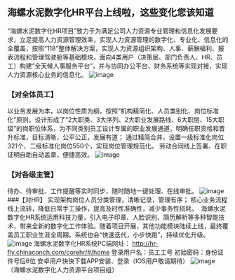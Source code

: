 ## 海螺水泥数字化HR平台上线啦，这些变化您该知道
“海螺水泥数字化HR项目”致力于为满足公司人力资源专业管理和信息化发展要求，立足提高人力资源管理效率，实现人力资源管理的数字化、专业化、信息化的全覆盖，按照“118”整体解决方案，实现人力资源组织架构、人事、薪酬福利、报表流程和管理驾驶舱等基础模块，面向4类用户（决策层、部门负责人、HR、员工）构建“全天候人事服务平台”，并与协同办公平台、财务系统等实现对接，实现人力资源核心业务的信息化。
![image](https://user-images.githubusercontent.com/5785800/144016317-f8d5f49d-98b2-4c73-8e06-aa4bacc6065e.png)
### 【对全体员工】
以业务发展为本，以岗位性质为纲，按照“机构精简化、人员类别化、岗位标准化”原则，设计形成了“2大职类、3大序列、2大职业发展路线、6大职层、15大职级”的岗职位体系，为不同类别员工设计专属的职业发展通道，明确任职资格和晋升标准，目标清晰，公平公正，发展有道；
通过精简合并，设置一级标准化岗位321个、二级标准化岗位550个，实现岗位管理规范化。
劳动合同线上签署、在职证明自助自动盖章，便捷高效。
![image](https://user-images.githubusercontent.com/5785800/144016366-d1c53d9c-6738-4541-b44f-de2ea50f8947.png)
### 【对各级主管】
待办、待审批、工作提醒等实时同步，随时随地一键处理、在线审批。
![image](https://user-images.githubusercontent.com/5785800/144016385-93c65c61-86d4-48ac-b428-ca3269ed306b.png)
###【对HR】
实现架构岗位人员分类管理，清晰记录，管理有序；
核心业务流程线上流转，降低日常手工操作，提高及时性准确性，减少事务性损耗。 
海螺水泥数字化HR系统运用科技力量，引入电子印章、人脸识别、简历解析等多种智能技术，带来全新的数字化工作体验。随着项目开展，其他功能模块陆续上线，最终覆盖员工职业生涯全周期。系统也会“快速迭代，小步快跑”，持续优化升级。 
![image](https://user-images.githubusercontent.com/5785800/144016406-779ce2b0-945e-47e7-8421-98cbd73e5bda.png)
海螺水泥数字化HR系统PC端网址：
http://hr-fly.chinaconch.com/corehr/#/home
登录用户名：员工工号
初始密码：身份证件号后6位
安卓用户快快下载APP安装、登录（IOS用户敬请期待）
![image](https://user-images.githubusercontent.com/5785800/144016451-355c9f50-9d6f-426e-a905-074f5619c0d2.png)
<font style="align=right">（海螺水泥数字化人力资源平台项目组）</font>
